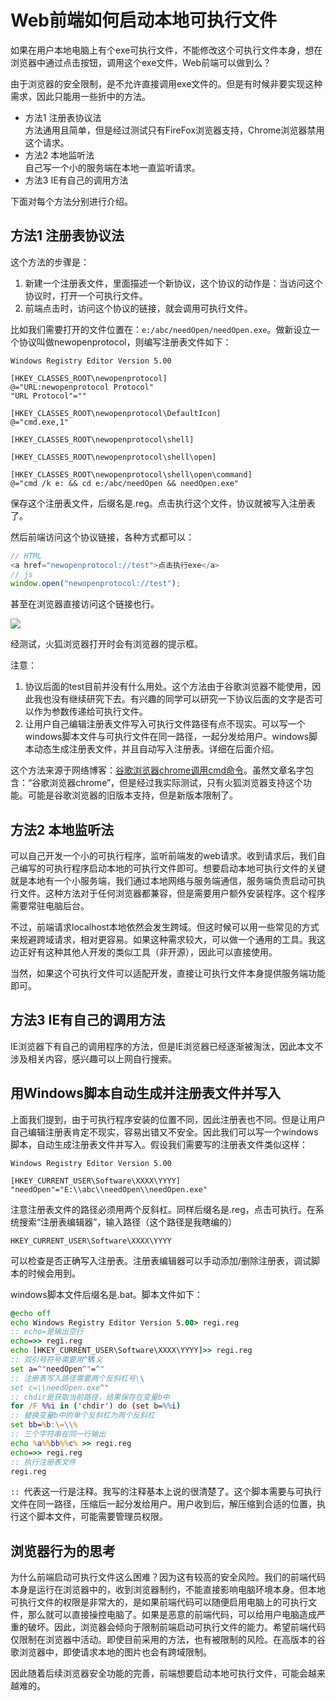 # Web前端如何启动本地可执行文件

如果在用户本地电脑上有个exe可执行文件，不能修改这个可执行文件本身，想在浏览器中通过点击按钮，调用这个exe文件，Web前端可以做到么？

由于浏览器的安全限制，是不允许直接调用exe文件的。但是有时候非要实现这种需求，因此只能用一些折中的方法。

- 方法1 注册表协议法  
方法通用且简单，但是经过测试只有FireFox浏览器支持，Chrome浏览器禁用这个请求。
- 方法2 本地监听法  
自己写一个小的服务端在本地一直监听请求。
- 方法3 IE有自己的调用方法  

下面对每个方法分别进行介绍。

## 方法1 注册表协议法
这个方法的步骤是：

1. 新建一个注册表文件，里面描述一个新协议，这个协议的动作是：当访问这个协议时，打开一个可执行文件。
2. 前端点击时，访问这个协议的链接，就会调用可执行文件。

比如我们需要打开的文件位置在：`e:/abc/needOpen/needOpen.exe`。做新设立一个协议叫做newopenprotocol，则编写注册表文件如下：

```
Windows Registry Editor Version 5.00

[HKEY_CLASSES_ROOT\newopenprotocol]
@="URL:newopenprotocol Protocol"
"URL Protocol"=""

[HKEY_CLASSES_ROOT\newopenprotocol\DefaultIcon]
@="cmd.exe,1"

[HKEY_CLASSES_ROOT\newopenprotocol\shell]

[HKEY_CLASSES_ROOT\newopenprotocol\shell\open]

[HKEY_CLASSES_ROOT\newopenprotocol\shell\open\command]
@="cmd /k e: && cd e:/abc/needOpen && needOpen.exe"
```

保存这个注册表文件，后缀名是.reg。点击执行这个文件，协议就被写入注册表了。

然后前端访问这个协议链接，各种方式都可以：
```js
// HTML
<a href="newopenprotocol://test">点击执行exe</a>
// js
window.open("newopenprotocol://test");
```

甚至在浏览器直接访问这个链接也行。

![](/2022/web-exe-1.png)

经测试，火狐浏览器打开时会有浏览器的提示框。

注意：

1. 协议后面的test目前并没有什么用处。这个方法由于谷歌浏览器不能使用，因此我也没有继续研究下去。有兴趣的同学可以研究一下协议后面的文字是否可以作为参数传递给可执行文件。
2. 让用户自己编辑注册表文件写入可执行文件路径有点不现实。可以写一个windows脚本文件与可执行文件在同一路径，一起分发给用户。windows脚本动态生成注册表文件，并且自动写入注册表。详细在后面介绍。

这个方法来源于网络博客：[谷歌浏览器chrome调用cmd命令](https://blog.csdn.net/Jinzhenjie/article/details/105066681)。虽然文章名字包含：“谷歌浏览器chrome”，但是经过我实际测试，只有火狐浏览器支持这个功能。可能是谷歌浏览器的旧版本支持，但是新版本限制了。

## 方法2 本地监听法
可以自己开发一个小的可执行程序，监听前端发的web请求。收到请求后，我们自己编写的可执行程序启动本地的可执行文件即可。想要启动本地可执行文件的关键就是本地有一个小服务端，我们通过本地网络与服务端通信，服务端负责启动可执行文件。这种方法对于任何浏览器都兼容，但是需要用户额外安装程序。这个程序需要常驻电脑后台。

不过，前端请求localhost本地依然会发生跨域。但这时候可以用一些常见的方式来规避跨域请求，相对更容易。如果这种需求较大，可以做一个通用的工具。我这边正好有这种其他人开发的类似工具（非开源），因此可以直接使用。

当然，如果这个可执行文件可以适配开发，直接让可执行文件本身提供服务端功能即可。

## 方法3 IE有自己的调用方法
IE浏览器下有自己的调用程序的方法，但是IE浏览器已经逐渐被淘汰，因此本文不涉及相关内容，感兴趣可以上网自行搜索。

## 用Windows脚本自动生成并注册表文件并写入
上面我们提到，由于可执行程序安装的位置不同，因此注册表也不同。但是让用户自己编辑注册表肯定不现实，容易出错又不安全。因此我们可以写一个windows脚本，自动生成注册表文件并写入。假设我们需要写的注册表文件类似这样：
```
Windows Registry Editor Version 5.00

[HKEY_CURRENT_USER\Software\XXXX\YYYY]
"needOpen"="E:\\abc\\needOpen\\needOpen.exe"
```
注意注册表文件的路径必须用两个反斜杠。同样后缀名是.reg，点击可执行。在系统搜索“注册表编辑器”，输入路径（这个路径是我瞎编的）

`HKEY_CURRENT_USER\Software\XXXX\YYYY`

可以检查是否正确写入注册表。注册表编辑器可以手动添加/删除注册表，调试脚本的时候会用到。

windows脚本文件后缀名是.bat。脚本文件如下：
```bat
@echo off
echo Windows Registry Editor Version 5.00> regi.reg
:: echo=是输出空行
echo=>> regi.reg
echo [HKEY_CURRENT_USER\Software\XXXX\YYYY]>> regi.reg
:: 双引号符号需要用^转义
set a=^"needOpen^"=^"
:: 注册表写入路径需要两个反斜杠号\\
set c=\\needOpen.exe^"
:: chdir是获取当前路径，结果保存在变量b中
for /F %%i in ('chdir') do (set b=%%i)
:: 替换变量b中的单个反斜杠为两个反斜杠
set bb=%b:\=\\%
:: 三个字符串在同一行输出
echo %a%%bb%%c% >> regi.reg
echo=>> regi.reg
:: 执行注册表文件
regi.reg
```

`:: `代表这一行是注释。我写的注释基本上说的很清楚了。这个脚本需要与可执行文件在同一路径，压缩后一起分发给用户。用户收到后，解压缩到合适的位置，执行这个脚本文件，可能需要管理员权限。

## 浏览器行为的思考
为什么前端启动可执行文件这么困难？因为这有较高的安全风险。我们的前端代码本身是运行在浏览器中的，收到浏览器制约，不能直接影响电脑环境本身。但本地可执行文件的权限是非常大的，是如果前端代码可以随便启用电脑上的可执行文件，那么就可以直接操控电脑了。如果是恶意的前端代码，可以给用户电脑造成严重的破坏。因此，浏览器会倾向于限制前端启动可执行文件的能力。希望前端代码仅限制在浏览器中活动。即使目前采用的方法，也有被限制的风险。在高版本的谷歌浏览器中，即使请求本地的图片也会有跨域限制。

因此随着后续浏览器安全功能的完善，前端想要启动本地可执行文件，可能会越来越难的。
​